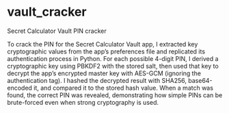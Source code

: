# vault_cracker
Secret Calculator Vault PIN cracker

To crack the PIN for the Secret Calculator Vault app, I extracted key cryptographic values from the app’s preferences file and replicated its authentication process in Python. For each possible 4-digit PIN, I derived a cryptographic key using PBKDF2 with the stored salt, then used that key to decrypt the app’s encrypted master key with AES-GCM (ignoring the authentication tag). I hashed the decrypted result with SHA256, base64-encoded it, and compared it to the stored hash value. When a match was found, the correct PIN was revealed, demonstrating how simple PINs can be brute-forced even when strong cryptography is used.
